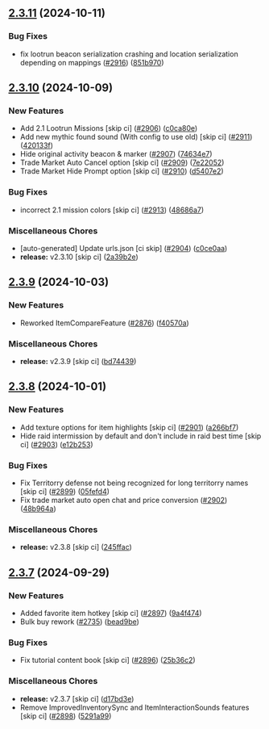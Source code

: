 ## [2.3.11](https://github.com/Wynntils/Wynntils/compare/v2.3.10...v2.3.11) (2024-10-11)


### Bug Fixes

* fix lootrun beacon serialization crashing and location serialization depending on mappings ([#2916](https://github.com/Wynntils/Wynntils/issues/2916)) ([851b970](https://github.com/Wynntils/Wynntils/commit/851b970dbb9780f64e08e8c5ac1be64dba71a7ba))

## [2.3.10](https://github.com/Wynntils/Wynntils/compare/v2.3.9...v2.3.10) (2024-10-09)


### New Features

* Add 2.1 Lootrun Missions [skip ci] ([#2906](https://github.com/Wynntils/Wynntils/issues/2906)) ([c0ca80e](https://github.com/Wynntils/Wynntils/commit/c0ca80e5cac1a3f8d59d90b04476ce049cc4a0b5))
* Add new mythic found sound (With config to use old) [skip ci] ([#2911](https://github.com/Wynntils/Wynntils/issues/2911)) ([420133f](https://github.com/Wynntils/Wynntils/commit/420133fc0666f625f7baa200ea479cf4762ee39e))
* Hide original activity beacon & marker ([#2907](https://github.com/Wynntils/Wynntils/issues/2907)) ([74634e7](https://github.com/Wynntils/Wynntils/commit/74634e7c96553bff3726c04bc7101c160ad380cc))
* Trade Market Auto Cancel option [skip ci] ([#2909](https://github.com/Wynntils/Wynntils/issues/2909)) ([7e22052](https://github.com/Wynntils/Wynntils/commit/7e22052d591d79127e497032096a412744f1e917))
* Trade Market Hide Prompt option [skip ci] ([#2910](https://github.com/Wynntils/Wynntils/issues/2910)) ([d5407e2](https://github.com/Wynntils/Wynntils/commit/d5407e25003afe143fd5af51baaa6e5af1b92c63))


### Bug Fixes

* incorrect 2.1 mission colors [skip ci] ([#2913](https://github.com/Wynntils/Wynntils/issues/2913)) ([48686a7](https://github.com/Wynntils/Wynntils/commit/48686a7dd2abfa7022667053ab8833b156faef5c))


### Miscellaneous Chores

* [auto-generated] Update urls.json [ci skip] ([#2904](https://github.com/Wynntils/Wynntils/issues/2904)) ([c0ce0aa](https://github.com/Wynntils/Wynntils/commit/c0ce0aaacd22a4b94815217308d975129ca8038d))
* **release:** v2.3.10 [skip ci] ([2a39b2e](https://github.com/Wynntils/Wynntils/commit/2a39b2e818ac2e1a57181fe6cb110e9813e418b5))

## [2.3.9](https://github.com/Wynntils/Wynntils/compare/v2.3.8...v2.3.9) (2024-10-03)


### New Features

* Reworked ItemCompareFeature ([#2876](https://github.com/Wynntils/Wynntils/issues/2876)) ([f40570a](https://github.com/Wynntils/Wynntils/commit/f40570a4cc31401fa9b20eee5dd783d88868ceac))


### Miscellaneous Chores

* **release:** v2.3.9 [skip ci] ([bd74439](https://github.com/Wynntils/Wynntils/commit/bd74439c610ce11bca1af127b5153334bebb0aaa))

## [2.3.8](https://github.com/Wynntils/Wynntils/compare/v2.3.7...v2.3.8) (2024-10-01)


### New Features

* Add texture options for item highlights [skip ci] ([#2901](https://github.com/Wynntils/Wynntils/issues/2901)) ([a266bf7](https://github.com/Wynntils/Wynntils/commit/a266bf79e48a534a7cb626afe34add7a27a2e3ca))
* Hide raid intermission by default and don't include in raid best time [skip ci] ([#2903](https://github.com/Wynntils/Wynntils/issues/2903)) ([e12b253](https://github.com/Wynntils/Wynntils/commit/e12b25371aab4db3984afd2dc3c8236d06d5cfaa))


### Bug Fixes

* Fix Territorry defense not being recognized for long territorry names [skip ci] ([#2899](https://github.com/Wynntils/Wynntils/issues/2899)) ([05fefd4](https://github.com/Wynntils/Wynntils/commit/05fefd4a93ba03334e8c2605c9ef721c823d0b21))
* Fix trade market auto open chat and price conversion ([#2902](https://github.com/Wynntils/Wynntils/issues/2902)) ([48b964a](https://github.com/Wynntils/Wynntils/commit/48b964a562e5c4758e7298753bd51ed1d6b31226))


### Miscellaneous Chores

* **release:** v2.3.8 [skip ci] ([245ffac](https://github.com/Wynntils/Wynntils/commit/245fface0d92b4b0d9e964706c35faa4b515e119))

## [2.3.7](https://github.com/Wynntils/Wynntils/compare/v2.3.6...v2.3.7) (2024-09-29)


### New Features

* Added favorite item hotkey [skip ci] ([#2897](https://github.com/Wynntils/Wynntils/issues/2897)) ([9a4f474](https://github.com/Wynntils/Wynntils/commit/9a4f474bb1e1923eab7fdfeb0ed72302b52a037a))
* Bulk buy rework ([#2735](https://github.com/Wynntils/Wynntils/issues/2735)) ([bead9be](https://github.com/Wynntils/Wynntils/commit/bead9be41230541daa760ff9533137061bbdd3d6))


### Bug Fixes

* Fix tutorial content book [skip ci] ([#2896](https://github.com/Wynntils/Wynntils/issues/2896)) ([25b36c2](https://github.com/Wynntils/Wynntils/commit/25b36c28905423528353d75b2a27ff71689ec705))


### Miscellaneous Chores

* **release:** v2.3.7 [skip ci] ([d17bd3e](https://github.com/Wynntils/Wynntils/commit/d17bd3eda12bab8490755dbc533d6599515985f6))
* Remove ImprovedInventorySync and ItemInteractionSounds features [skip ci] ([#2898](https://github.com/Wynntils/Wynntils/issues/2898)) ([5291a99](https://github.com/Wynntils/Wynntils/commit/5291a99f6971196edbc35241b8fd27186800e309))

